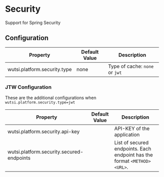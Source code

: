 # Security
Support for Spring Security

## Configuration
| Property | Default Value | Description |
|----------|---------------|-------------|
| wutsi.platform.security.type | none | Type of cache: `none` or `jwt` |

### JTW Configuration
These are the additional configurations when `wutsi.platform.security.type=jwt`

| Property | Default Value | Description |
|----------|---------------|-------------|
| wutsi.platform.security.api-key | | API-KEY of the application |
| wutsi.platform.security.secured-endpoints | | List of secured endpoints. Each endpoint has the format `<METHOD> <URL>`.|
